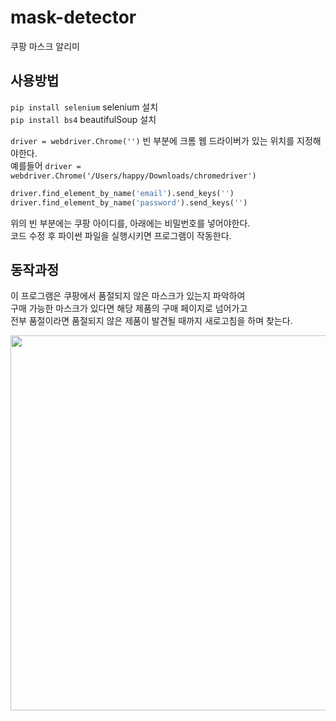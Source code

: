 # mask-detector
쿠팡 마스크 알리미
## 사용방법  
`pip install selenium` selenium 설치  
`pip install bs4` beautifulSoup 설치  

`driver = webdriver.Chrome('')` 빈 부분에 크롬 웹 드라이버가 있는 위치를 지정해야한다.  
예를들어 `driver = webdriver.Chrome('/Users/happy/Downloads/chromedriver')`

```python
driver.find_element_by_name('email').send_keys('')
driver.find_element_by_name('password').send_keys('')
```
위의 빈 부분에는 쿠팡 아이디를, 아래에는 비밀번호를 넣어야한다.  
코드 수정 후 파이썬 파일을 실행시키면 프로그램이 작동한다.  

## 동작과정  
이 프로그램은 쿠팡에서 품절되지 않은 마스크가 있는지 파악하여  
구매 가능한 마스크가 있다면 해당 제품의 구매 페이지로 넘어가고  
전부 품절이라면 품절되지 않은 제품이 발견될 때까지 새로고침을 하며 찾는다.  

<img width=600 src="https://user-images.githubusercontent.com/52627952/86006459-f5127900-ba50-11ea-8fdc-7fa4d5f36e3d.gif">
